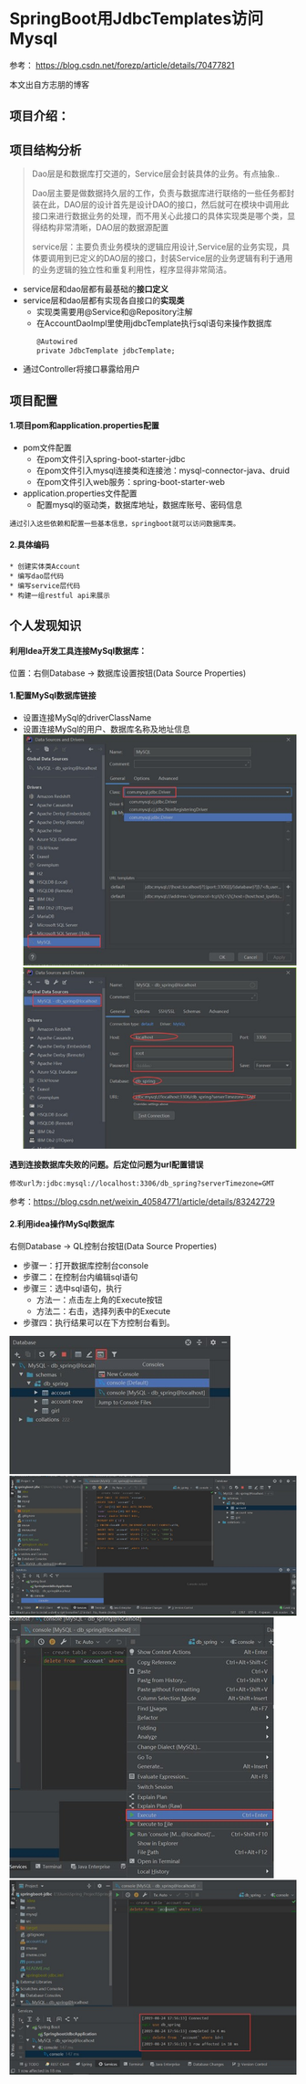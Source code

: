 # SpringBoot用JdbcTemplates访问Mysql

参考：
https://blog.csdn.net/forezp/article/details/70477821

本文出自方志朋的博客

## 项目介绍：

项目结构分析
---

> Dao层是和数据库打交道的，Service层会封装具体的业务。有点抽象..
>
> Dao层主要是做数据持久层的工作，负责与数据库进行联络的一些任务都封装在此，DAO层的设计首先是设计DAO的接口，然后就可在模块中调用此接口来进行数据业务的处理，而不用关心此接口的具体实现类是哪个类，显得结构非常清晰，DAO层的数据源配置
>
> service层：主要负责业务模块的逻辑应用设计,Service层的业务实现，具体要调用到已定义的DAO层的接口，封装Service层的业务逻辑有利于通用的业务逻辑的独立性和重复利用性，程序显得非常简洁。  

* service层和dao层都有最基础的**接口定义**
* service层和dao层都有实现各自接口的**实现类**
    * 实现类需要用@Service和@Repository注解
    * 在AccountDaoImpl里使用jdbcTemplate执行sql语句来操作数据库
        ```
        @Autowired
        private JdbcTemplate jdbcTemplate;
        ```
* 通过Controller将接口暴露给用户

项目配置
---

#### 1.项目pom和application.properties配置
* pom文件配置
    * 在pom文件引入spring-boot-starter-jdbc
    * 在pom文件引入mysql连接类和连接池：mysql-connector-java、druid
    * 在pom文件引入web服务：spring-boot-starter-web
* application.properties文件配置
    * 配置mysql的驱动类，数据库地址，数据库账号、密码信息
```
通过引入这些依赖和配置一些基本信息，springboot就可以访问数据库类。
```

#### 2.具体编码
    * 创建实体类Account 
    * 编写dao层代码
    * 编写service层代码
    * 构建一组restful api来展示
    
个人发现知识
---

#### 利用Idea开发工具连接MySql数据库：

位置：右侧Database -> 数据库设置按钮(Data Source Properties)

#### 1.配置MySql数据库链接

* 设置连接MySql的driverClassName
* 设置连接MySql的用户、数据库名称及地址信息
![mysql_setting.png](mysql/mysql_setting.jpg)
![add_mysql_connect.png](mysql/add_mysql_connect.jpg)

**遇到连接数据库失败的问题。后定位问题为url配置错误**

`修改url为:jdbc:mysql://localhost:3306/db_spring?serverTimezone=GMT`

参考：https://blog.csdn.net/weixin_40584771/article/details/83242729

#### 2.利用idea操作MySql数据库

右侧Database -> QL控制台按钮(Data Source Properties)
* 步骤一：打开数据库控制台console
* 步骤二：在控制台内编辑sql语句
* 步骤三：选中sql语句，执行
    * 方法一：点击左上角的Execute按钮
    * 方法二：右击，选择列表中的Execute
* 步骤四：执行结果可以在下方控制台看到。

![sql_step1.jpg](mysql/sql_step1.jpg)
![sql_step2.jpg](mysql/sql_step2.jpg)
![sql_step3.jpg](mysql/sql_step3.jpg)
![sql_step4.jpg](mysql/sql_step4.jpg)

 

